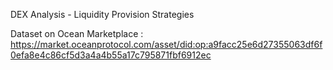 DEX Analysis - Liquidity Provision Strategies

Dataset on Ocean Marketplace : https://market.oceanprotocol.com/asset/did:op:a9facc25e6d27355063df6f0efa8e4c86cf5d3a4a4b55a17c795871fbf6912ec
